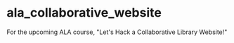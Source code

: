 # ala_collaborative_website
For the upcoming ALA course, "Let's Hack a Collaborative Library Website!"
